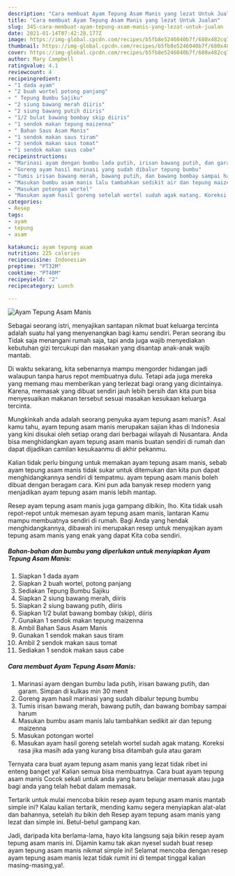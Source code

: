 ```yaml
---
description: "Cara membuat Ayam Tepung Asam Manis yang lezat Untuk Jualan"
title: "Cara membuat Ayam Tepung Asam Manis yang lezat Untuk Jualan"
slug: 345-cara-membuat-ayam-tepung-asam-manis-yang-lezat-untuk-jualan
date: 2021-01-14T07:42:28.177Z
image: https://img-global.cpcdn.com/recipes/b5fb8e5246040b7f/680x482cq70/ayam-tepung-asam-manis-foto-resep-utama.jpg
thumbnail: https://img-global.cpcdn.com/recipes/b5fb8e5246040b7f/680x482cq70/ayam-tepung-asam-manis-foto-resep-utama.jpg
cover: https://img-global.cpcdn.com/recipes/b5fb8e5246040b7f/680x482cq70/ayam-tepung-asam-manis-foto-resep-utama.jpg
author: Mary Campbell
ratingvalue: 4.1
reviewcount: 4
recipeingredient:
- "1 dada ayam"
- "2 buah wortel potong panjang"
- " Tepung Bumbu Sajiku"
- "2 siung bawang merah diiris"
- "2 siung bawang putih diiris"
- "1/2 bulat bawang bombay skip diiris"
- "1 sendok makan tepung maizenna"
- " Bahan Saus Asam Manis"
- "1 sendok makan saus tiram"
- "2 sendok makan saus tomat"
- "1 sendok makan saus cabe"
recipeinstructions:
- "Marinasi ayam dengan bumbu lada putih, irisan bawang putih, dan garam. Simpan di kulkas min 30 menit"
- "Goreng ayam hasil marinasi yang sudah dibalur tepung bumbu"
- "Tumis irisan bawang merah, bawang putih, dan bawang bombay sampai harum"
- "Masukan bumbu asam manis lalu tambahkan sedikit air dan tepung maizenna"
- "Masukan potongan wortel"
- "Masukan ayam hasil goreng setelah wortel sudah agak matang. Koreksi rasa jika masih ada yang kurang bisa ditambah gula atau garam"
categories:
- Resep
tags:
- ayam
- tepung
- asam

katakunci: ayam tepung asam 
nutrition: 225 calories
recipecuisine: Indonesian
preptime: "PT32M"
cooktime: "PT40M"
recipeyield: "2"
recipecategory: Lunch

---
```



![Ayam Tepung Asam Manis](https://img-global.cpcdn.com/recipes/b5fb8e5246040b7f/680x482cq70/ayam-tepung-asam-manis-foto-resep-utama.jpg)

Sebagai seorang istri, menyajikan santapan nikmat buat keluarga tercinta adalah suatu hal yang menyenangkan bagi kamu sendiri. Peran seorang ibu Tidak saja menangani rumah saja, tapi anda juga wajib menyediakan kebutuhan gizi tercukupi dan masakan yang disantap anak-anak wajib mantab.

Di waktu  sekarang, kita sebenarnya mampu mengorder hidangan jadi walaupun tanpa harus repot membuatnya dulu. Tetapi ada juga mereka yang memang mau memberikan yang terlezat bagi orang yang dicintainya. Karena, memasak yang dibuat sendiri jauh lebih bersih dan kita pun bisa menyesuaikan makanan tersebut sesuai masakan kesukaan keluarga tercinta. 



Mungkinkah anda adalah seorang penyuka ayam tepung asam manis?. Asal kamu tahu, ayam tepung asam manis merupakan sajian khas di Indonesia yang kini disukai oleh setiap orang dari berbagai wilayah di Nusantara. Anda bisa menghidangkan ayam tepung asam manis buatan sendiri di rumah dan dapat dijadikan camilan kesukaanmu di akhir pekanmu.

Kalian tidak perlu bingung untuk memakan ayam tepung asam manis, sebab ayam tepung asam manis tidak sukar untuk ditemukan dan kita pun dapat menghidangkannya sendiri di tempatmu. ayam tepung asam manis boleh dibuat dengan beragam cara. Kini pun ada banyak resep modern yang menjadikan ayam tepung asam manis lebih mantap.

Resep ayam tepung asam manis juga gampang dibikin, lho. Kita tidak usah repot-repot untuk memesan ayam tepung asam manis, lantaran Kamu mampu membuatnya sendiri di rumah. Bagi Anda yang hendak menghidangkannya, dibawah ini merupakan resep untuk menyajikan ayam tepung asam manis yang enak yang dapat Kita coba sendiri.

<!--inarticleads1-->

##### Bahan-bahan dan bumbu yang diperlukan untuk menyiapkan Ayam Tepung Asam Manis:

1. Siapkan 1 dada ayam
1. Siapkan 2 buah wortel, potong panjang
1. Sediakan  Tepung Bumbu Sajiku
1. Siapkan 2 siung bawang merah, diiris
1. Siapkan 2 siung bawang putih, diiris
1. Siapkan 1/2 bulat bawang bombay (skip), diiris
1. Gunakan 1 sendok makan tepung maizenna
1. Ambil  Bahan Saus Asam Manis
1. Gunakan 1 sendok makan saus tiram
1. Ambil 2 sendok makan saus tomat
1. Sediakan 1 sendok makan saus cabe




<!--inarticleads2-->

##### Cara membuat Ayam Tepung Asam Manis:

1. Marinasi ayam dengan bumbu lada putih, irisan bawang putih, dan garam. Simpan di kulkas min 30 menit
1. Goreng ayam hasil marinasi yang sudah dibalur tepung bumbu
1. Tumis irisan bawang merah, bawang putih, dan bawang bombay sampai harum
1. Masukan bumbu asam manis lalu tambahkan sedikit air dan tepung maizenna
1. Masukan potongan wortel
1. Masukan ayam hasil goreng setelah wortel sudah agak matang. Koreksi rasa jika masih ada yang kurang bisa ditambah gula atau garam




Ternyata cara buat ayam tepung asam manis yang lezat tidak ribet ini enteng banget ya! Kalian semua bisa membuatnya. Cara buat ayam tepung asam manis Cocok sekali untuk anda yang baru belajar memasak atau juga bagi anda yang telah hebat dalam memasak.

Tertarik untuk mulai mencoba bikin resep ayam tepung asam manis mantab simple ini? Kalau kalian tertarik, mending kamu segera menyiapkan alat-alat dan bahannya, setelah itu bikin deh Resep ayam tepung asam manis yang lezat dan simple ini. Betul-betul gampang kan. 

Jadi, daripada kita berlama-lama, hayo kita langsung saja bikin resep ayam tepung asam manis ini. Dijamin kamu tak akan nyesel sudah buat resep ayam tepung asam manis nikmat simple ini! Selamat mencoba dengan resep ayam tepung asam manis lezat tidak rumit ini di tempat tinggal kalian masing-masing,ya!.

